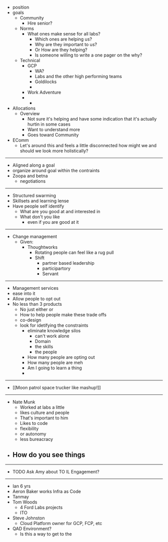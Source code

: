 - position
- goals
	- Community
		- Hire senior?
	- Norms
		- What ones make sense for all labs?
			- Which ones are helping us?
			- Why are they important to us?
			- Or How are they helping?
			- Is someone willing to write a one pager on the why?
	- Technical
		- GCP
			- WA?
			- Labs and the other high performing teams
			- Goldilocks
			-
		- Work Adventure
		-
			-
- Allocations
	- Overview
		- Not sure it's helping and have some indication that it's actually hurtin in some cases
		- Want to understand more
		- Goes toward Community
- EComm
	- Let's around this and feels a little disconnected how might we and should we look more holistically?
- ---
- Aligned along a goal
- organize around goal within the contraints
- Zoopa and betna
	- negotiations
- ---
- Structured swarming
- Skillsets and learning lense
- Have people self identify
	- What are you good at and interested in
	- What don't you like
		- even if you are good at it
- ---
- Change management
	- Given:
		- Thoughtworks
			- Rotating people can feel like a rug pull
			- Shift
				- partner based leadership
				- participartory
				- Servant
- ---
- Management services
- ease into it
- Allow people to opt out
- No less than 3 products
	- No just either or
	- How to help people make these trade offs
	- co-design
	- look for idetifying the constraints
		- eliminate knowledge silos
			- can't work alone
			- Domain
			- the skills
			- the people
		- How many people are opting out
		- How many people are meh
		- Am I going to learn a thing
		-
- ---
- [[Moon patrol space trucker like mashup!]]
- ---
- Nate Munk
	- Worked at labs a little
	- likes culture and people
	- That's important to him
	- Likes to code
	- flexibility
	- or autonomy
	- less bureacracy
- How do you see things
	-
- ---
- TODO Ask Amy about TO IL Engagement?
- ---
- Ian 6 yrs
- Aeron Baker works Infra as Code
- Tanmay
- Tom Woods
	- 4 Ford Labs projects
	- ITO
- Steve Johnston
	- Cloud Platform owner for GCP, FCP, etc
- QAD Environment?
	- Is this a way to get to the